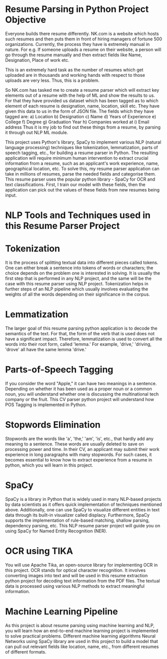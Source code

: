 # Resume Parsing in Python Project Objective

Everyone builds there resume differently. NK.com is a website which hosts such resumes and then puts them in front of hiring managers of fortune 500 organizations. Currently, the process they have is extremely manual in nature. For e.g. If someone uploads a resume on their website, a person will go through the resume manually and then extract fields like Name, Designation, Place of work etc.

This is an extremely hard task as the number of resumes which get uploaded are in thousands and working hands with respect to those uploads are very less. Thus, this is a problem.

So NK.com has tasked me to create a resume parser which will extract key elements out of a resume with the help of ML and show the results to us. 
For that they have provided us dataset which has been tagged as to which element of each resume is designation, name, location, skill etc. They have given this data to us in the form of JSON file. The fields which they have tagged are:
a)	Location
b)	Designation
c)	Name
d)	Years of Experience
e)	College
f)	Degree
g)	Graduation Year
h)	Companies worked at
i)	Email address
Thus it is my job to find out these things from a resume, by parsing it through out NLP ML module.

This project uses Python's library, SpaCy to implement various NLP (natural language processing) techniques like tokenization, lemmatization, parts of speech tagging, etc., for building a resume parser in Python. The resulting application will require minimum human intervention to extract crucial information from a resume, such as an applicant's work experience, name, geographical location, etc.
To solve this, my resume parser application can take in millions of resumes, parse the needed fields and categorise them. This resume parser uses the popular python library - SpaCy for OCR and text classifications. First, I train our model with these fields, then the application can pick out the values of these fields from new resumes being input.

# NLP Tools and Techniques used in this Resume Parser Project 

# Tokenization
It is the process of splitting textual data into different pieces called tokens. One can either break a sentence into tokens of words or characters; the choice depends on the problem one is interested in solving. It is usually the first step that is performed in any NLP project, and the same will be the case with this resume parser using NLP project. Tokenization helps in further steps of an NLP pipeline which usually involves evaluating the weights of all the words depending on their significance in the corpus.

# Lemmatization
The larger goal of this resume parsing python application is to decode the semantics of the text. For that, the form of the verb that is used does not have a significant impact. Therefore, lemmatization is used to convert all the words into their root form, called 'lemma.' For example, 'drive,' 'driving, 'drove' all have the same lemma 'drive.'

# Parts-of-Speech Tagging
If you consider the word "Apple," it can have two meanings in a sentence. Depending on whether it has been used as a proper noun or a common noun, you will understand whether one is discussing the multinational tech company or the fruit. This CV parser python project will understand how POS Tagging is implemented in Python.

# Stopwords Elimination
Stopwords are the words like 'a', 'the,' 'am', 'is', etc., that hardly add any meaning to a sentence. These words are usually deleted to save on processing power and time. In their CV, an applicant may submit their work experience in long paragraphs with many stopwords. For such cases, it becomes essential to know how to extract experience from a resume in python, which you will learn in this project.

# SpaCy
SpaCy is a library in Python that is widely used in many NLP-based projects by data scientists as it offers quick implementation of techniques mentioned above. Additionally, one can use SpaCy to visualize different entities in text data through its built-in visualizer called displacy. Furthermore, SpaCy supports the implementation of rule-based matching, shallow parsing, dependency parsing, etc. This NLP resume parser project will guide you on using SpaCy for Named Entity Recognition (NER).

# OCR using TIKA
You will use Apache Tika, an open-source library for implementing OCR in this project. OCR stands for optical character recognition. It involves converting images into text and will be used in this resume extraction python project for decoding text information from the PDF files. The textual data is processed using various NLP methods to extract meaningful information.

# Machine Learning Pipeline
As this project is about resume parsing using machine learning and NLP, you will learn how an end-to-end machine learning project is implemented to solve practical problems. Different machine learning algorithms Neural Networks using SpaCy library are used in this project to build a model that can pull out relevant fields like location, name, etc., from different resumes of different formats.
